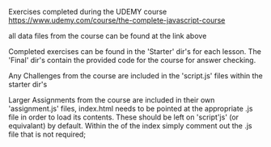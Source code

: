 Exercises completed during the UDEMY course https://www.udemy.com/course/the-complete-javascript-course

all data files from the course can be found at the link above

Completed exercises can be found in the 'Starter' dir's for each lesson.
The 'Final' dir's contain the provided code for the course for answer checking.

Any Challenges from the course are included in the 'script.js' files within the starter dir's

Larger Assignments from the course are included in their own 'assignment.js' files, index.html needs to be pointed at the appropriate .js file in order to load its contents. These should be left on 'script'js' (or equivalant) by default.
Within the <body></body> of the index simply comment out the .js file that is not required;

<!--
            <script src="assignments.js"></script>
            <script src="script.js"></script>             -->
